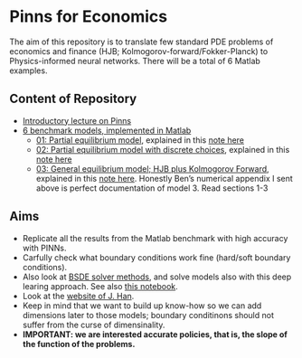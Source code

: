 # Pinns for Economics

The aim of this repository is to translate few standard PDE problems of economics and finance (HJB; Kolmogorov-forward/Fokker-Planck) to Physics-informed neural networks.
There will be a total of 6 Matlab examples.

## Content of Repository

* [Introductory lecture on Pinns](Pinn_lecture)
* [6 benchmark models, implemented in Matlab](matlab_examples)
    - [01: Partial equilibrium model](matlab_examples/01_partial_equilibrium_diffusion), explained in this [note here](matlab_examples/notes.pdf)
    - [02: Partial equilibrium model with discrete choices](matlab_examples/02_partial_equilibrium_discrete), explained in this [note here](matlab_examples/notes.pdf)
    - [03: General equilibrium model; HJB plus Kolmogorov Forward](matlab_examples/03_general_equilibrium), explained in this [note here](https://benjaminmoll.com/wp-content/uploads/2020/02/HACT_Numerical_Appendix.pdf). Honestly Ben’s numerical appendix I sent above is perfect documentation of model 3. Read sections 1-3


## Aims

* Replicate all the results from the Matlab benchmark with high accuracy with PINNs.
* Carfully check what boundary conditions work fine (hard/soft boundary conditions).
* Also look at [BSDE solver methods](https://arxiv.org/abs/2505.17032), and solve models also with this deep learing approach. See also [this notebook](https://colab.research.google.com/github/janblechschmidt/PDEsByNNs/blob/main/DeepBSDE_Solver.ipynb).
* Look at the [website of J. Han](https://users.flatironinstitute.org/~jhan/).
* Keep in mind that we want to build up know-how so we can add dimensions later to those models; boundary conditinons should not suffer from the curse of dimensinality.
* **IMPORTANT: we are interested accurate policies, that is, the slope of the function of the problems.** 

    
